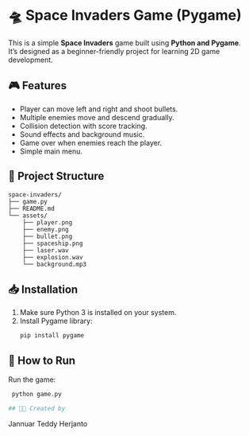 # 🛸 Space Invaders Game (Pygame)

This is a simple **Space Invaders** game built using **Python and Pygame**.  
It’s designed as a beginner-friendly project for learning 2D game development.

## 🎮 Features

- Player can move left and right and shoot bullets.
- Multiple enemies move and descend gradually.
- Collision detection with score tracking.
- Sound effects and background music.
- Game over when enemies reach the player.
- Simple main menu.

## 📁 Project Structure
```
space-invaders/
├── game.py
├── README.md
└── assets/
    ├── player.png
    ├── enemy.png
    ├── bullet.png
    ├── spaceship.png
    ├── laser.wav
    ├── explosion.wav
    └── background.mp3
```

## 📥 Installation

1. Make sure Python 3 is installed on your system.
2. Install Pygame library:
   ```bash
   pip install pygame

## 🚀 How to Run
Run the game:
```bash
 python game.py

## 🧑‍💻 Created by
```
Jannuar Teddy Herjanto